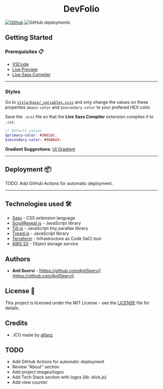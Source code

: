 <h1 align="center">DevFolio</h1>

[![Github](https://img.shields.io/github/license/bartolek153/DevFolio?color=%2312c2e9&logo=github&style=for-the-badge)](https://github.com/AnilSeervi/DevFolio/blob/master/README.md) ![GitHub deployments](https://img.shields.io/github/deployments/bartolek153/DevFolio/github-pages?label=Deploy&logo=github&style=for-the-badge)

## Getting Started

### Prerequisites 📋

* [VSCode](https://code.visualstudio.com/)
* [Live Preview](https://marketplace.visualstudio.com/items?itemName=ms-vscode.live-server)
* [Live Sass Compiler](https://marketplace.visualstudio.com/items?itemName=glenn2223.live-sass)

---

### Styles

Go to [`style/base/_variables.scss`](./style/base/_variables.scss) and only change the values on these properties `$main-color` and `$secondary-color` to your prefered HEX color.

Save the `.scss` file so that the **Live Sass Compiler** extension compiles it to `.css`.

```scss
// Default values
$primary-color: #36d1dc;
$secondary-color: #5b86e5;
```

**Gradient Suggestions**: [UI Gradient](https://uigradients.com/#Scooter)

---

## Deployment 📦

TODO: Add GitHub Actions for automatic deployment.

---

## Technologies used 🛠️

* [Sass](https://sass-lang.com/documentation) - CSS extension language
* [ScrollReveal.js](https://scrollrevealjs.org/) - JavaScript library
* [Tilt.js](https://gijsroge.github.io/tilt.js/) - JavaScript tiny parallax library
* [Typed.js](https://mattboldt.com/demos/typed-js/) - JavaScript library
* [Terraform](https://www.terraform.io/) - Infrastructure as Code (IaC) tool
* [AWS S3](https://aws.amazon.com/s3/) - Object storage service

## Authors

* **Anil Seervi** - [https://github.com/AnilSeervi](https://github.com/AnilSeervi)

## License 📄

This project is licensed under the MIT License - see the [LICENSE](LICENSE) file for details.

## Credits

* .ICO made by [alfanz](www.flaticon.com/authors/alfanz)

## TODO

* Add GitHub Actions for automatic deployment
* Review "About" section
* Add project images/logos
* Add Tech Stack section with logos (lib: slick.js)
* Add view counter
